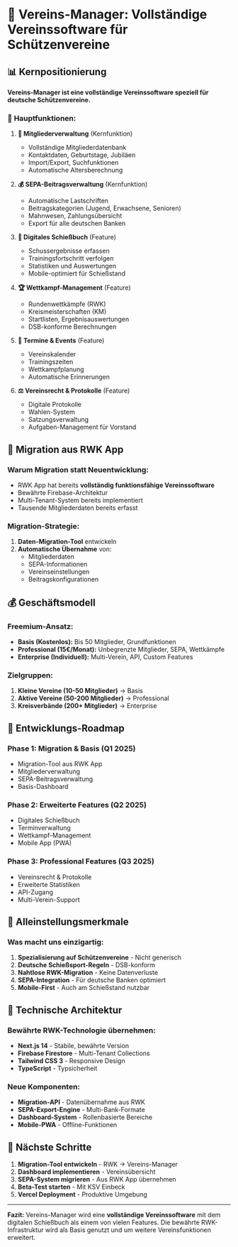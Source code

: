 # 🎯 Vereins-Manager: Vollständige Vereinssoftware für Schützenvereine

## 📊 Kernpositionierung

**Vereins-Manager ist eine vollständige Vereinssoftware speziell für deutsche Schützenvereine.**

### 🎯 **Hauptfunktionen:**

1. **👥 Mitgliederverwaltung** (Kernfunktion)
   - Vollständige Mitgliederdatenbank
   - Kontaktdaten, Geburtstage, Jubiläen
   - Import/Export, Suchfunktionen
   - Automatische Altersberechnung

2. **💰 SEPA-Beitragsverwaltung** (Kernfunktion)
   - Automatische Lastschriften
   - Beitragskategorien (Jugend, Erwachsene, Senioren)
   - Mahnwesen, Zahlungsübersicht
   - Export für alle deutschen Banken

3. **📖 Digitales Schießbuch** (Feature)
   - Schussergebnisse erfassen
   - Trainingsfortschritt verfolgen
   - Statistiken und Auswertungen
   - Mobile-optimiert für Schießstand

4. **🏆 Wettkampf-Management** (Feature)
   - Rundenwettkämpfe (RWK)
   - Kreismeisterschaften (KM)
   - Startlisten, Ergebnisauswertungen
   - DSB-konforme Berechnungen

5. **📅 Termine & Events** (Feature)
   - Vereinskalender
   - Trainingszeiten
   - Wettkampfplanung
   - Automatische Erinnerungen

6. **⚖️ Vereinsrecht & Protokolle** (Feature)
   - Digitale Protokolle
   - Wahlen-System
   - Satzungsverwaltung
   - Aufgaben-Management für Vorstand

## 🔄 **Migration aus RWK App**

### **Warum Migration statt Neuentwicklung:**
- RWK App hat bereits **vollständig funktionsfähige Vereinssoftware**
- Bewährte Firebase-Architektur
- Multi-Tenant-System bereits implementiert
- Tausende Mitgliederdaten bereits erfasst

### **Migration-Strategie:**
1. **Daten-Migration-Tool** entwickeln
2. **Automatische Übernahme** von:
   - Mitgliederdaten
   - SEPA-Informationen
   - Vereinseinstellungen
   - Beitragskonfigurationen

## 💰 **Geschäftsmodell**

### **Freemium-Ansatz:**
- **Basis (Kostenlos):** Bis 50 Mitglieder, Grundfunktionen
- **Professional (15€/Monat):** Unbegrenzte Mitglieder, SEPA, Wettkämpfe
- **Enterprise (Individuell):** Multi-Verein, API, Custom Features

### **Zielgruppen:**
1. **Kleine Vereine (10-50 Mitglieder)** → Basis
2. **Aktive Vereine (50-200 Mitglieder)** → Professional  
3. **Kreisverbände (200+ Mitglieder)** → Enterprise

## 🚀 **Entwicklungs-Roadmap**

### **Phase 1: Migration & Basis (Q1 2025)**
- Migration-Tool aus RWK App
- Mitgliederverwaltung
- SEPA-Beitragsverwaltung
- Basis-Dashboard

### **Phase 2: Erweiterte Features (Q2 2025)**
- Digitales Schießbuch
- Terminverwaltung
- Wettkampf-Management
- Mobile App (PWA)

### **Phase 3: Professional Features (Q3 2025)**
- Vereinsrecht & Protokolle
- Erweiterte Statistiken
- API-Zugang
- Multi-Verein-Support

## 🎯 **Alleinstellungsmerkmale**

### **Was macht uns einzigartig:**
1. **Spezialisierung auf Schützenvereine** - Nicht generisch
2. **Deutsche Schießsport-Regeln** - DSB-konform
3. **Nahtlose RWK-Migration** - Keine Datenverluste
4. **SEPA-Integration** - Für deutsche Banken optimiert
5. **Mobile-First** - Auch am Schießstand nutzbar

## 📱 **Technische Architektur**

### **Bewährte RWK-Technologie übernehmen:**
- **Next.js 14** - Stabile, bewährte Version
- **Firebase Firestore** - Multi-Tenant Collections
- **Tailwind CSS 3** - Responsive Design
- **TypeScript** - Typsicherheit

### **Neue Komponenten:**
- **Migration-API** - Datenübernahme aus RWK
- **SEPA-Export-Engine** - Multi-Bank-Formate
- **Dashboard-System** - Rollenbasierte Bereiche
- **Mobile-PWA** - Offline-Funktionen

## 🎯 **Nächste Schritte**

1. **Migration-Tool entwickeln** - RWK → Vereins-Manager
2. **Dashboard implementieren** - Vereinsübersicht
3. **SEPA-System migrieren** - Aus RWK App übernehmen
4. **Beta-Test starten** - Mit KSV Einbeck
5. **Vercel Deployment** - Produktive Umgebung

---

**Fazit:** Vereins-Manager wird eine **vollständige Vereinssoftware** mit dem digitalen Schießbuch als einem von vielen Features. Die bewährte RWK-Infrastruktur wird als Basis genutzt und um weitere Vereinsfunktionen erweitert.